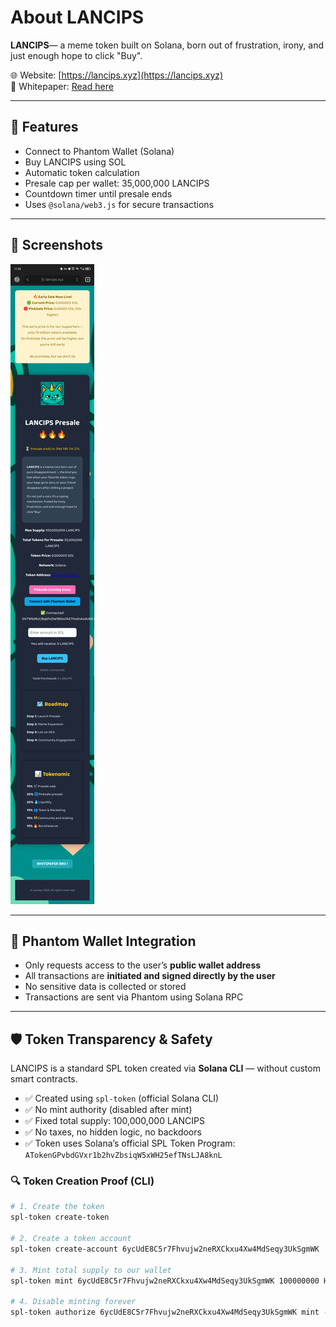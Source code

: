 # About LANCIPS 

**LANCIPS**— a meme token built on Solana, born out of frustration, irony, and just enough hope to click "Buy".

🌐 Website: [https://lancips.xyz](https://lancips.xyz)  
📄 Whitepaper: [Read here](https://github.com/riynmazi/lancips-presale/blob/main/data/whitepaper.pdf)

---

## 🔧 Features

- Connect to Phantom Wallet (Solana)
- Buy LANCIPS using SOL
- Automatic token calculation
- Presale cap per wallet: 35,000,000 LANCIPS
- Countdown timer until presale ends
- Uses `@solana/web3.js` for secure transactions

---

## 📸 Screenshots

![Preview](https://github.com/riynmazi/lancips-presale/blob/main/preview_2.png)

---

## 🔐 Phantom Wallet Integration

- Only requests access to the user’s **public wallet address**
- All transactions are **initiated and signed directly by the user**
- No sensitive data is collected or stored
- Transactions are sent via Phantom using Solana RPC

---

## 🛡️ Token Transparency & Safety

LANCIPS is a standard SPL token created via **Solana CLI** — without custom smart contracts.

- ✅ Created using `spl-token` (official Solana CLI)
- ✅ No mint authority (disabled after mint)
- ✅ Fixed total supply: 100,000,000 LANCIPS
- ✅ No taxes, no hidden logic, no backdoors
- ✅ Token uses Solana’s official SPL Token Program:  
  `ATokenGPvbdGVxr1b2hvZbsiqW5xWH25efTNsLJA8knL`

### 🔍 Token Creation Proof (CLI)

```bash
# 1. Create the token
spl-token create-token

# 2. Create a token account
spl-token create-account 6ycUdE8C5r7Fhvujw2neRXCkxu4Xw4MdSeqy3UkSgmWK

# 3. Mint total supply to our wallet
spl-token mint 6ycUdE8C5r7Fhvujw2neRXCkxu4Xw4MdSeqy3UkSgmWK 100000000 HPbJkontUYCiriMxTuCZxcxCAmod7dzBVTpXzzXkHbq7

# 4. Disable minting forever
spl-token authorize 6ycUdE8C5r7Fhvujw2neRXCkxu4Xw4MdSeqy3UkSgmWK mint --disable